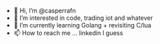- 👋 Hi, I’m @casperrafn
- 👀 I’m interested in code, trading iot and whatever
- 🌱 I’m currently learning Golang + revisiting C/lua
- 📫 How to reach me ... linkedin I guess

<!---
casperrafn/casperrafn is a ✨ special ✨ repository because its `README.md` (this file) appears on your GitHub profile.
You can click the Preview link to take a look at your changes.
--->
